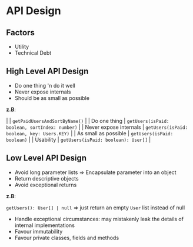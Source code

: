 # API Design

## Factors

* Utility
* Technical Debt

## High Level API Design

+ Do one thing 'n do it well
+ Never expose internals
+ Should be as small as possible

__z.B__: 

|                        | `getPaidUsersAndSortByName()`                  |
| Do one thing           | `getUsers(isPaid: boolean, sortIndex: number)` |
| Never expose internals | `getUsers(isPaid: boolean, key: Users.KEY)`    |
| As small as possible   | `getUsers(isPaid: boolean)`                    |
| Usability              | `getUsers(isPaid: boolean): User[]`            |

## Low Level API Design

+ Avoid long parameter lists => Encapsulate parameter into an object
+ Return descriptive objects
+ Avoid exceptional returns

__z.B__:

`getUsers(): User[] | null` => just return an empty `User` list instead of null

+ Handle exceptional circumstances: may mistakenly leak the details of internal implementations
+ Favour immutability
+ Favour private classes, fields and methods


